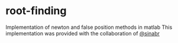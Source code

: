 # root-finding
Implementation of newton and false position methods in matlab
This implementation was provided with the collaboration of <a href="https://github.com/sinabr">@sinabr</a>
